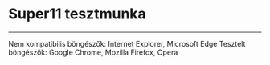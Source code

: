 # Super11 tesztmunka
---
Nem kompatibilis böngészők: Internet Explorer, Microsoft Edge
Tesztelt böngészők: Google Chrome, Mozilla Firefox, Opera